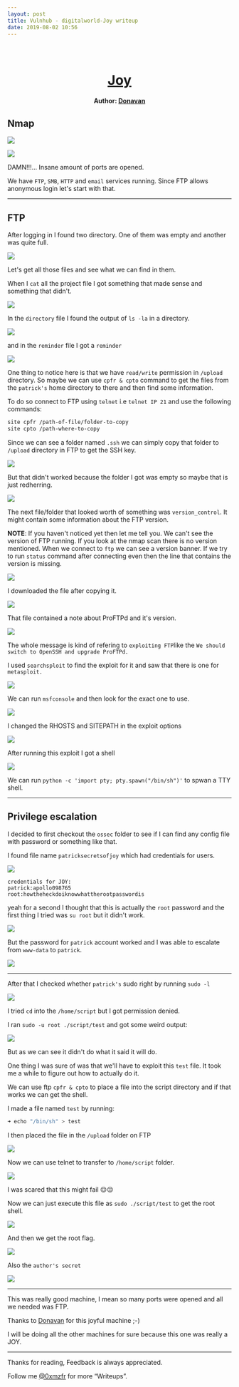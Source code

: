 ```yaml
---
layout: post
title: Vulnhub - digitalworld-Joy writeup
date: 2019-08-02 10:56
---
```

<h1 align="center" style="font-size:30px;">
  <br>
  <a href="https://www.vulnhub.com/entry/digitalworldlocal-joy,298/">Joy</a>
  <br>
</h1>

<h4 align="center"> Author: <a href="https://donavan.sg/blog"> Donavan</a></h4>

## Nmap

![](images/joy/nmap.png)

![](images/joy/nmap2.png)

DAMN!!!... Insane amount of ports are opened.

We have `FTP`, `SMB`, `HTTP` and `email` services running. Since FTP allows anonymous login let's start with that.

***

## FTP

After logging in I found two directory. One of them was empty and another was quite full.

![](images/joy/ftp.png)


Let's get all those files and see what we can find in them.

When I `cat` all the project file I got something that made sense and something that didn't.

![](images/joy/projects.png)

In the `directory` file I found the output of `ls -la` in a directory.

![](images/joy/directory.png)

and in the `reminder` file I got a `reminder`

![](images/joy/reminder.png)

One thing to notice here is that we have `read/write` permission in `/upload` directory. So maybe we can use `cpfr & cpto` command to get the files from the `patrick's` home directory to there and then find some information.

To do so connect to FTP using `telnet` i.e `telnet IP 21` and use the following commands:

```bash
site cpfr /path-of-file/folder-to-copy
site cpto /path-where-to-copy
```
Since we can see a folder named `.ssh` we can simply copy that folder to `/upload` directory in FTP to get the SSH key.

![](images/joy/cp-ssh.png)

But that didn't worked because the folder I got was empty so maybe that is just redherring.

![](images/joy/cp-fail.png)

The next file/folder that looked worth of something was `version_control`. It might contain some information about the FTP version.

__NOTE__: If you haven't noticed yet then let me tell you. We can't see the version of FTP running. If you look at the nmap scan there is no version mentioned. When we connect to `ftp` we can see a version banner. If we try to run `status` command after connecting even then the line that contains the version is missing.

![](images/joy/cp-version.png)

I downloaded the file after copying it.

![](images/joy/get-version.png)

That file contained a note about ProFTPd and it's version.

![](images/joy/note.png)

The whole message is kind of refering to `exploiting FTP`like the `We should switch to OpenSSH and upgrade ProFTPd.`

I used `searchsploit` to find the exploit for it and saw that there is one for `metasploit.`

![](images/joy/exploit.png)

We can run `msfconsole` and then look for the exact one to use.

![](images/joy/meta-search.png)

I changed the RHOSTS and SITEPATH in the exploit options

![](images/joy/options.png)

After running this exploit I got a shell

![](images/joy/shell.png)

We can run `python -c 'import pty; pty.spawn("/bin/sh")'` to spwan a TTY shell.

***

## Privilege escalation

I decided to first checkout the `ossec` folder to see if I can find any config file with password or something like that.

I found file name `patricksecretsofjoy` which had credentials for users.

![](images/joy/creds.png)

```
credentials for JOY:
patrick:apollo098765
root:howtheheckdoiknowwhattherootpasswordis
```

yeah for a second I thought that this is actually the `root` password and the first thing I tried was `su root` but it didn't work.

![](images/joy/su-fail.png)

But the password for `patrick` account worked and I was able to escalate from `www-data` to `patrick`.

![](images/joy/su-pass.png)

***

After that I checked whether `patrick's` sudo right by running `sudo -l`

![](images/joy/sudo.png)

I tried `cd` into the `/home/script` but I got permission denied.

I ran `sudo -u root ./script/test` and got some weird output:

![](images/joy/script-fail.png)

But as we can see it didn't do what it said it will do.

One thing I was sure of was that we'll have to exploit this `test` file. It took me a while to figure out how to actually do it.

We can use ftp `cpfr & cpto` to place a file into the script directory and if that works we can get the shell.

I made a file named `test` by running:

```bash
➜ echo "/bin/sh" > test
```

I then placed the file in the `/upload` folder on FTP

![](images/joy/put.png)

Now we can use telnet to transfer to `/home/script` folder.

![](images/joy/cp-test-ok.png)

I was scared that this might fail 😌😌

Now we can just execute this file as `sudo ./script/test` to get the root shell.

![](images/joy/root-shell.png)

And then we get the root flag.

![](images/joy/root.png)

Also the `author's secret`

![](images/joy/author-secret.png)

***

This was really good machine, I mean so many ports were opened and all we needed was FTP.

Thanks to [Donavan](https://donavan.sg/blog) for this joyful machine ;-)

I will be doing all the other machines for sure because this one was really a JOY.

***

Thanks for reading, Feedback is always appreciated.

Follow me [@0xmzfr](https://twitter.com/) for more “Writeups”.
